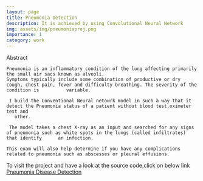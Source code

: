 ```yaml
---
layout: page
title: Pneumonia Detection
description: It is achieved by using Convolutional Neural Network
img: assets/img/pneumoniaproj.png
importance: 1
category: work
---
```


<p> Abstract </p>
    
    Pneumonia is an inflammatory condition of the lung affecting primarily the small air sacs known as alveoli. 
    Symptoms typically include some combination of productive or dry cough, chest pain, fever and difficulty breathing. The severity of the condition is          variable.
    
     I build the Conventional Neural netowrk model in such a way that it detect the Pneumonia status of a patient without blood test,oximeter test and     
       other. 

     The model takes a chest X-ray as an input and searched for any signs of pneumonia such as white spots in the lungs (called infiltrates) that identify      an infection. 

    This exam will also help determine if you have any complications related to pneumonia such as abscesses or pleural effusions. 
    
    
<p> To visit the project and have a look at the source code,click on below link </p?


<a href="https://github.com/sridhareguram/Pneumonia-Detection-Mini-Project">Pneumonia Disease Detection</a>
